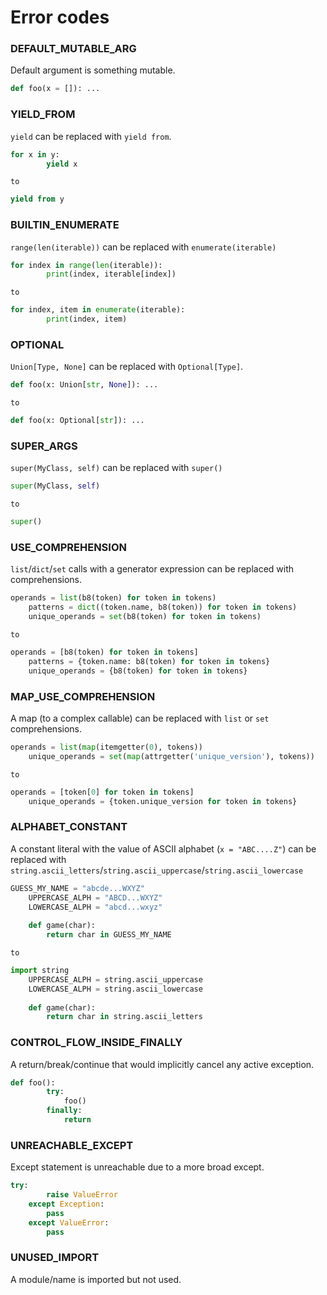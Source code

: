 # Error codes

### DEFAULT_MUTABLE_ARG
Default argument is something mutable.

```py
def foo(x = []): ...
```
    
### YIELD_FROM
`yield` can be replaced with `yield from`.

```py
for x in y:
        yield x
```
    to
```py
yield from y
```
    
### BUILTIN_ENUMERATE
`range(len(iterable))` can be replaced with `enumerate(iterable)`

```py
for index in range(len(iterable)):
        print(index, iterable[index])
```
    to
```py
for index, item in enumerate(iterable):
        print(index, item)
```
    
### OPTIONAL
`Union[Type, None]` can be replaced with `Optional[Type]`.

```py
def foo(x: Union[str, None]): ...
```
    to
```py
def foo(x: Optional[str]): ...
```
    
### SUPER_ARGS
`super(MyClass, self)` can be replaced with `super()`

```py
super(MyClass, self)
```
    to
```py
super()
```
    
### USE_COMPREHENSION
`list`/`dict`/`set` calls with a generator expression
    can be replaced with comprehensions.
    
```py
operands = list(b8(token) for token in tokens)
    patterns = dict((token.name, b8(token)) for token in tokens)
    unique_operands = set(b8(token) for token in tokens)
```
    to
```py
operands = [b8(token) for token in tokens]
    patterns = {token.name: b8(token) for token in tokens}
    unique_operands = {b8(token) for token in tokens}
```
    
### MAP_USE_COMPREHENSION
A map (to a complex callable) can be replaced with 
    `list` or `set` comprehensions.
    
```py
operands = list(map(itemgetter(0), tokens))
    unique_operands = set(map(attrgetter('unique_version'), tokens))
```
    to
```py
operands = [token[0] for token in tokens]
    unique_operands = {token.unique_version for token in tokens}
```
    
### ALPHABET_CONSTANT
A constant literal with the value of ASCII alphabet (`x = "ABC....Z"`) can be replaced 
    with `string.ascii_letters`/`string.ascii_uppercase`/`string.ascii_lowercase`
    
```py
GUESS_MY_NAME = "abcde...WXYZ"
    UPPERCASE_ALPH = "ABCD...WXYZ"
    LOWERCASE_ALPH = "abcd...wxyz"
    
    def game(char):
        return char in GUESS_MY_NAME
```
    to
```py
import string
    UPPERCASE_ALPH = string.ascii_uppercase
    LOWERCASE_ALPH = string.ascii_lowercase
    
    def game(char):
        return char in string.ascii_letters
```
    
### CONTROL_FLOW_INSIDE_FINALLY
A return/break/continue that would implicitly cancel any active exception.

```py
def foo():
        try:
            foo()
        finally:
            return
```
    
### UNREACHABLE_EXCEPT
Except statement is unreachable due to a more broad except.

```py
try:
        raise ValueError
    except Exception:
        pass
    except ValueError:
        pass
```
    
### UNUSED_IMPORT
A module/name is imported but not used.
